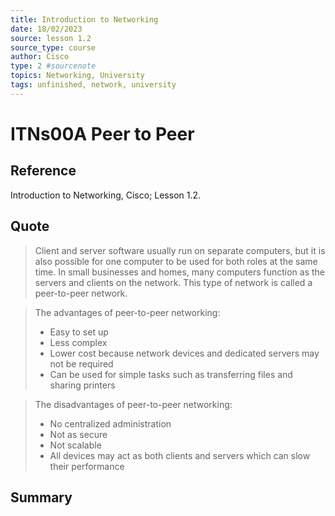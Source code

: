 ```yaml
---
title: Introduction to Networking
date: 18/02/2023
source: lesson 1.2
source_type: course
author: Cisco
type: 2 #sourcenote
topics: Networking, University
tags: unfinished, network, university
---
```

# ITNs00A Peer to Peer

## **Reference**
Introduction to Networking, Cisco; Lesson 1.2.

## **Quote**
> Client and server software usually run on separate computers, but it is also possible for one computer to be used for both roles at the same time. In small businesses and homes, many computers function as the servers and clients on the network. This type of network is called a peer-to-peer network.

> The advantages of peer-to-peer networking:
> - Easy to set up
> - Less complex
> - Lower cost because network devices and dedicated servers may not be required
> - Can be used for simple tasks such as transferring files and sharing printers

> The disadvantages of peer-to-peer networking:
> - No centralized administration
> - Not as secure
> - Not scalable
> - All devices may act as both clients and servers which can slow their performance

## **Summary**
<!-- Resume of the idea with the context of the quote. -->
